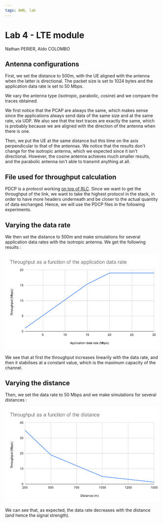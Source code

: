```yaml
---
tags: AWN, lab
---
```


# Lab 4 - LTE module

Nathan PERIER, Aldo COLOMBO

## Antenna configurations

First, we set the distance to 500m, with the UE aligned with the antenna when the latter is directional. The packet size is set to 1024 bytes and the application data rate is set to 50 Mbps.

We vary the antenna type (isotropic, parabolic, cosine) and we compare the traces obtained. 

We first notice that the PCAP are always the same, which makes sense since the applications always send data of the same size and at the same rate, via UDP. We also see that the text traces are exactly the same, which is probably because we are aligned with the direction of the antenna when there is one.

Then, we put the UE at the same distance but this time on the axis perpendicular to that of the antennas. We notice that the results don't change for the isotropic antenna, which we expected since it isn't directional. However, the cosine antenna achieves much smaller results, and the parabolic antenna isn't able to transmit anything at all.

## File used for throughput calculation

PDCP is a protocol working [on top of RLC](https://en.wikipedia.org/wiki/Packet_Data_Convergence_Protocol). Since we want to get the throughput of the link, we want to take the highest protocol in the stack, in order to have more headers underneath and be closer to the actual quantity of data exchanged. Hence, we will use the PDCP files in the following experiments.

## Varying the data rate

We then set the distance to 500m and make simulations for several application data rates with the isotropic antenna. We get the following results :

![Throughput as a function of the application data rate](images/Lab4-3-1.png)

We see that at first the throughput increases linearily with the data rate, and then it stabilises at a constant value, which is the maximum capacity of the channel.

## Varying the distance

Then, we set the data rate to 50 Mbps and we make simulations for several distances :

![Throughput as a function of the distance](images/Lab4-4-1.png)

We can see that, as expected, the data rate decreases with the distance (and hence the signal strength).

